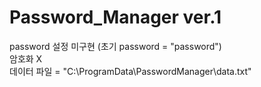 # Password_Manager ver.1

password 설정 미구현 (초기 password = "password") \
암호화 X \
데이터 파일 = "C:\\ProgramData\\PasswordManager\\data.txt" 
